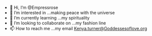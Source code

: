 - 👋 Hi, I’m @Empressrose
- 👀 I’m interested in ...making peace with the universe 
- 🌱 I’m currently learning ...my spirituality 
- 💞️ I’m looking to collaborate on ...my fashion line
- 📫 How to reach me ...my email Kenya.turner@Goddessesoflove.org 

<!---
Empressrose/Empressrose is a ✨ special ✨ repository because its `README.md` (this file) appears on your GitHub profile.
You can click the Preview link to take a look at your changes.
--->
